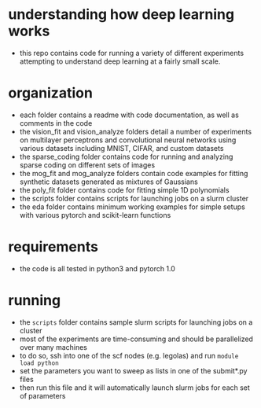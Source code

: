 # understanding how deep learning works
- this repo contains code for running a variety of different experiments attempting to understand deep learning at a fairly small scale.

# organization
- each folder contains a readme with code documentation, as well as comments in the code
- the vision_fit and vision_analyze folders detail a number of experiments on multilayer perceptrons and convolutional neural networks using various datasets including MNIST, CIFAR, and custom datasets
- the sparse_coding folder contains code for running and analyzing sparse coding on different sets of images
- the mog_fit and mog_analyze folders contain code examples for fitting synthetic datasets generated as mixtures of Gaussians
- the poly_fit folder contains code for fitting simple 1D polynomials
- the scripts folder contains scripts for launching jobs on a slurm cluster
- the eda folder contains minimum working examples for simple setups with various pytorch and scikit-learn functions

# requirements
- the code is all tested in python3 and pytorch 1.0

# running
- the `scripts` folder contains sample slurm scripts for launching jobs on a cluster
- most of the experiments are time-consuming and should be parallelized over many machines
- to do so, ssh into one of the scf nodes (e.g. legolas) and run ```module load python```
- set the parameters you want to sweep as lists in one of the submit*.py files
- then run this file and it will automatically launch slurm jobs for each set of parameters